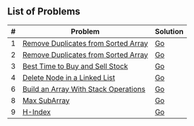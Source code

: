 ## List of Problems

| # | Problem                                                                                                                      | Solution                                                            |
|---|------------------------------------------------------------------------------------------------------------------------------|---------------------------------------------------------------------|
| 1 | [Remove Duplicates from Sorted Array](https://leetcode.com/problems/remove-duplicates-from-sorted-array)                     | [Go](https://github.com/venren/leet-code/blob/master/solution/1.py) |
| 2 | [Remove Duplicates from Sorted Array](https://leetcode.com/explore/interview/card/top-interview-questions-easy/92/array/564/) | [Go](https://github.com/venren/leet-code/blob/master/solution/2.py) |
| 3 | [Best Time to Buy and Sell Stock](https://leetcode.com/problems/best-time-to-buy-and-sell-stock/submissions/1145962683/)     | [Go](https://github.com/venren/leet-code/blob/master/solution/3.py) |
| 4 | [Delete Node in a Linked List](https://leetcode.com/explore/interview/card/top-interview-questions-easy/93/linked-list/553/) | [Go](https://github.com/venren/leet-code/blob/master/solution/4.py) |
| 6 | [Build an Array With Stack Operations](https://leetcode.com/problems/build-an-array-with-stack-operations/description/)      | [Go](https://github.com/venren/leet-code/blob/master/solution/6.py) |
| 8 | [Max SubArray](https://leetcode.com/explore/interview/card/top-interview-questions-easy/97/dynamic-programming/566/)         | [Go](https://github.com/venren/leet-code/blob/master/solution/8.py) |
| 9 | [H-Index](https://leetcode.com/problems/h-index/)                                                                            | [Go](https://github.com/venren/leet-code/blob/master/solution/9.py) |

